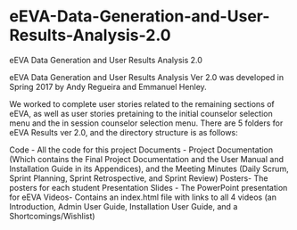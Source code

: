 # eEVA-Data-Generation-and-User-Results-Analysis-2.0
eEVA Data Generation and User Results Analysis 2.0

eEVA Data Generation and User Results Analysis Ver 2.0 was developed in Spring 2017 by Andy Regueira and Emmanuel Henley.

We worked to complete user stories related to the remaining sections of eEVA, as well as user stories pretaining to the initial counselor selection menu and the in session counselor selection menu. There are 5 folders for eEVA Results ver 2.0, and the directory structure is as follows:

Code - All the code for this project
Documents - Project Documentation (Which contains the Final Project Documentation and the User Manual and Installation Guide in its Appendices), and the Meeting Minutes (Daily Scrum, Sprint Planning, Sprint Retrospective, and Sprint Review)
Posters- The posters for each student
Presentation Slides - The PowerPoint presentation for eEVA
Videos- Contains an index.html file with links to all 4 videos (an Introduction, Admin User Guide, Installation User Guide, and a Shortcomings/Wishlist)
